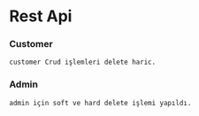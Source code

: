 ﻿
# Rest Api

### Customer
	customer Crud işlemleri delete haric.
### Admin
	admin için soft ve hard delete işlemi yapıldı.
